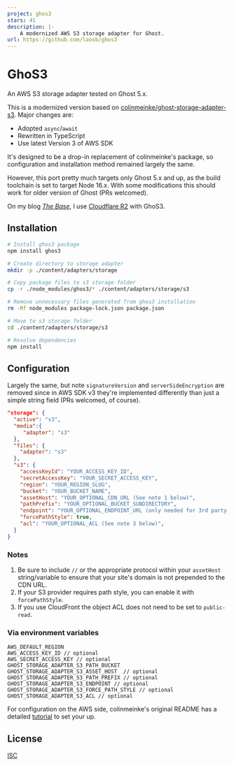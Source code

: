 ```yaml
---
project: ghos3
stars: 41
description: |-
    A modernized AWS S3 storage adapter for Ghost.
url: https://github.com/laosb/ghos3
---
```


# GhoS3

An AWS S3 storage adapter tested on Ghost 5.x.

This is a modernized version based on [colinmeinke/ghost-storage-adapter-s3](https://github.com/colinmeinke/ghost-storage-adapter-s3). Major changes are:

- Adopted `async`/`await`
- Rewritten in TypeScript
- Use latest Version 3 of AWS SDK

It's designed to be a drop-in replacement of colinmeinke's package, so configuration and installation method remained largely the same.

However, this port pretty much targets only Ghost 5.x and up, as the build toolchain is set to target Node 16.x. With some modifications this should work for older version of Ghost (PRs welcomed).

On my blog [_The Base_](https://base.of.sb), I use [Cloudflare R2](https://www.cloudflare.com/zh-tw/products/r2/) with GhoS3.

## Installation

```bash
# Install ghos3 package
npm install ghos3

# Create directory to storage adapter
mkdir -p ./content/adapters/storage

# Copy package files to s3 storage folder
cp -r ./node_modules/ghos3/* ./content/adapters/storage/s3

# Remove unnecessary files generated from ghos3 installation
rm -Rf node_modules package-lock.json package.json

# Move to s3 storage folder
cd ./content/adapters/storage/s3

# Resolve dependencies
npm install
```

## Configuration

Largely the same, but note `signatureVersion` and `serverSideEncryption` are removed since in AWS SDK v3 they're implemented differently than just a simple string field (PRs welcomed, of course).

```json
"storage": {
  "active": "s3",
  "media":{
     "adapter": "s3"
  },
  "files": {
    "adapter": "s3"
  },
  "s3": {
    "accessKeyId": "YOUR_ACCESS_KEY_ID",
    "secretAccessKey": "YOUR_SECRET_ACCESS_KEY",
    "region": "YOUR_REGION_SLUG",
    "bucket": "YOUR_BUCKET_NAME",
    "assetHost": "YOUR_OPTIONAL_CDN_URL (See note 1 below)",
    "pathPrefix": "YOUR_OPTIONAL_BUCKET_SUBDIRECTORY",
    "endpoint": "YOUR_OPTIONAL_ENDPOINT_URL (only needed for 3rd party S3 providers)",
    "forcePathStyle": true,
    "acl": "YOUR_OPTIONAL_ACL (See note 3 below)",
  }
}
```

### Notes

1. Be sure to include `//` or the appropriate protocol within your `assetHost` string/variable to ensure that your site's domain is not prepended to the CDN URL.
2. If your S3 provider requires path style, you can enable it with `forcePathStyle`.
3. If you use CloudFront the object ACL does not need to be set to `public-read`.

### Via environment variables

```
AWS_DEFAULT_REGION
AWS_ACCESS_KEY_ID // optional
AWS_SECRET_ACCESS_KEY // optional
GHOST_STORAGE_ADAPTER_S3_PATH_BUCKET
GHOST_STORAGE_ADAPTER_S3_ASSET_HOST  // optional
GHOST_STORAGE_ADAPTER_S3_PATH_PREFIX // optional
GHOST_STORAGE_ADAPTER_S3_ENDPOINT // optional
GHOST_STORAGE_ADAPTER_S3_FORCE_PATH_STYLE // optional
GHOST_STORAGE_ADAPTER_S3_ACL // optional
```

For configuration on the AWS side, colinmeinke's original README has a detailed [tutorial](https://github.com/colinmeinke/ghost-storage-adapter-s3/tree/master#aws-configuration) to set your up.

## License

[ISC](./LICENSE.md)

